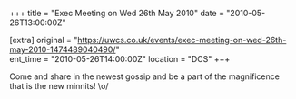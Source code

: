 +++
title = "Exec Meeting on Wed 26th May 2010"
date = "2010-05-26T13:00:00Z"

[extra]
original = "https://uwcs.co.uk/events/exec-meeting-on-wed-26th-may-2010-1474489040490/"    
ent_time = "2010-05-26T14:00:00Z"
location = "DCS"
+++

Come and share in the newest gossip and be a part of the magnificence that is the new minnits\! \\o/

